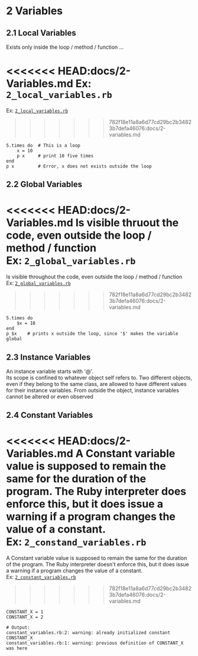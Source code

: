 # 2 Variables
## 2.1 Local Variables
Exists only inside the loop / method / function ...

<<<<<<< HEAD:docs/2-Variables.md
Ex: `2_local_variables.rb`  
=======
Ex: [`2_local_variables.rb`](../code/2_local_variables.rb)  
>>>>>>> 782f18e11a8a6d77cd29bc2b34823b7defa46076:docs/2-variables.md

```
5.times do  # This is a loop
    x = 10
    p x     # print 10 five times
end
p x         # Error, x does not exists outside the loop
```

## 2.2 Global Variables  
<<<<<<< HEAD:docs/2-Variables.md
Is visible thruout the code, even outside the loop / method / function  
Ex: `2_global_variables.rb`
=======
Is visible throughout the code, even outside the loop / method / function  
Ex: [`2_global_variables.rb`](../code/2_global_variables.rb)
>>>>>>> 782f18e11a8a6d77cd29bc2b34823b7defa46076:docs/2-variables.md

```
5.times do
    $x = 10
end
p $x    # prints x outside the loop, since '$' makes the variable global  
```  

## 2.3 Instance Variables
An instance variable starts with '@'.  
Its scope is confined to whatever object self refers to. Two different objects, even if they belong to the same class, are allowed to have different values for their instance variables. From outside the object, instance variables cannot be altered or even observed

## 2.4 Constant Variables
<<<<<<< HEAD:docs/2-Variables.md
A Constant variable value is supposed to remain the same for the duration of the program. The Ruby interpreter does enforce this, but it does issue a warning if a program changes the value of a constant.  
Ex: `2_constand_variables.rb`
=======
A Constant variable value is supposed to remain the same for the duration of the program. The Ruby interpreter doesn't enforce this, but it does issue a warning if a program changes the value of a constant.  
Ex: [`2_constant_variables.rb`](../code/2_constant_variables.rb)
>>>>>>> 782f18e11a8a6d77cd29bc2b34823b7defa46076:docs/2-variables.md

```
CONSTANT_X = 1
CONSTANT_X = 2  

# Output:  
constant_variables.rb:2: warning: already initialized constant CONSTANT_X
constant_variables.rb:1: warning: previous definition of CONSTANT_X was here
```
